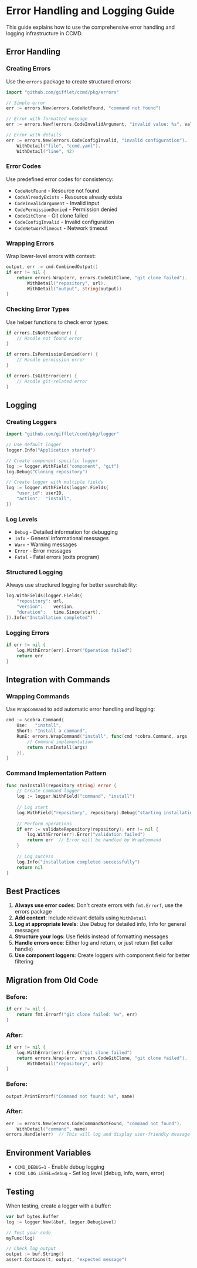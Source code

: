 # Error Handling and Logging Guide

This guide explains how to use the comprehensive error handling and logging infrastructure in CCMD.

## Error Handling

### Creating Errors

Use the `errors` package to create structured errors:

```go
import "github.com/gifflet/ccmd/pkg/errors"

// Simple error
err := errors.New(errors.CodeNotFound, "command not found")

// Error with formatted message
err := errors.Newf(errors.CodeInvalidArgument, "invalid value: %s", value)

// Error with details
err := errors.New(errors.CodeConfigInvalid, "invalid configuration").
    WithDetail("file", "ccmd.yaml").
    WithDetail("line", 42)
```

### Error Codes

Use predefined error codes for consistency:

- `CodeNotFound` - Resource not found
- `CodeAlreadyExists` - Resource already exists
- `CodeInvalidArgument` - Invalid input
- `CodePermissionDenied` - Permission denied
- `CodeGitClone` - Git clone failed
- `CodeConfigInvalid` - Invalid configuration
- `CodeNetworkTimeout` - Network timeout

### Wrapping Errors

Wrap lower-level errors with context:

```go
output, err := cmd.CombinedOutput()
if err != nil {
    return errors.Wrap(err, errors.CodeGitClone, "git clone failed").
        WithDetail("repository", url).
        WithDetail("output", string(output))
}
```

### Checking Error Types

Use helper functions to check error types:

```go
if errors.IsNotFound(err) {
    // Handle not found error
}

if errors.IsPermissionDenied(err) {
    // Handle permission error
}

if errors.IsGitError(err) {
    // Handle git-related error
}
```

## Logging

### Creating Loggers

```go
import "github.com/gifflet/ccmd/pkg/logger"

// Use default logger
logger.Info("Application started")

// Create component-specific logger
log := logger.WithField("component", "git")
log.Debug("Cloning repository")

// Create logger with multiple fields
log := logger.WithFields(logger.Fields{
    "user_id": userID,
    "action":  "install",
})
```

### Log Levels

- `Debug` - Detailed information for debugging
- `Info` - General informational messages
- `Warn` - Warning messages
- `Error` - Error messages
- `Fatal` - Fatal errors (exits program)

### Structured Logging

Always use structured logging for better searchability:

```go
log.WithFields(logger.Fields{
    "repository": url,
    "version":    version,
    "duration":   time.Since(start),
}).Info("Installation completed")
```

### Logging Errors

```go
if err != nil {
    log.WithError(err).Error("Operation failed")
    return err
}
```

## Integration with Commands

### Wrapping Commands

Use `WrapCommand` to add automatic error handling and logging:

```go
cmd := &cobra.Command{
    Use:   "install",
    Short: "Install a command",
    RunE: errors.WrapCommand("install", func(cmd *cobra.Command, args []string) error {
        // Command implementation
        return runInstall(args)
    }),
}
```

### Command Implementation Pattern

```go
func runInstall(repository string) error {
    // Create command logger
    log := logger.WithField("command", "install")
    
    // Log start
    log.WithField("repository", repository).Debug("starting installation")
    
    // Perform operations
    if err := validateRepository(repository); err != nil {
        log.WithError(err).Error("validation failed")
        return err  // Error will be handled by WrapCommand
    }
    
    // Log success
    log.Info("installation completed successfully")
    return nil
}
```

## Best Practices

1. **Always use error codes**: Don't create errors with `fmt.Errorf`, use the errors package
2. **Add context**: Include relevant details using `WithDetail`
3. **Log at appropriate levels**: Use Debug for detailed info, Info for general messages
4. **Structure your logs**: Use fields instead of formatting messages
5. **Handle errors once**: Either log and return, or just return (let caller handle)
6. **Use component loggers**: Create loggers with component field for better filtering

## Migration from Old Code

### Before:
```go
if err != nil {
    return fmt.Errorf("git clone failed: %w", err)
}
```

### After:
```go
if err != nil {
    log.WithError(err).Error("git clone failed")
    return errors.Wrap(err, errors.CodeGitClone, "git clone failed").
        WithDetail("repository", url)
}
```

### Before:
```go
output.PrintErrorf("Command not found: %s", name)
```

### After:
```go
err := errors.New(errors.CodeCommandNotFound, "command not found").
    WithDetail("command", name)
errors.Handle(err)  // This will log and display user-friendly message
```

## Environment Variables

- `CCMD_DEBUG=1` - Enable debug logging
- `CCMD_LOG_LEVEL=debug` - Set log level (debug, info, warn, error)

## Testing

When testing, create a logger with a buffer:

```go
var buf bytes.Buffer
log := logger.New(&buf, logger.DebugLevel)

// Test your code
myFunc(log)

// Check log output
output := buf.String()
assert.Contains(t, output, "expected message")
```